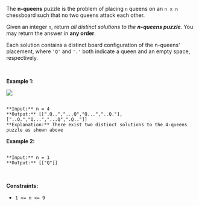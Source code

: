 The **n-queens** puzzle is the problem of placing `n` queens on an `n x n` chessboard such that no two queens attack each other.


Given an integer `n`, return *all distinct solutions to the **n-queens puzzle***. You may return the answer in **any order**.


Each solution contains a distinct board configuration of the n-queens' placement, where `'Q'` and `'.'` both indicate a queen and an empty space, respectively.


 


**Example 1:**


![](https://assets.leetcode.com/uploads/2020/11/13/queens.jpg)

```

**Input:** n = 4
**Output:** [[".Q..","...Q","Q...","..Q."],["..Q.","Q...","...Q",".Q.."]]
**Explanation:** There exist two distinct solutions to the 4-queens puzzle as shown above

```

**Example 2:**



```

**Input:** n = 1
**Output:** [["Q"]]

```

 


**Constraints:**


* `1 <= n <= 9`


